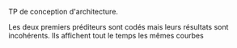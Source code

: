 TP de conception d'architecture.

Les deux premiers préditeurs sont codés mais leurs résultats sont incohérents. Ils affichent tout le temps les mêmes courbes
